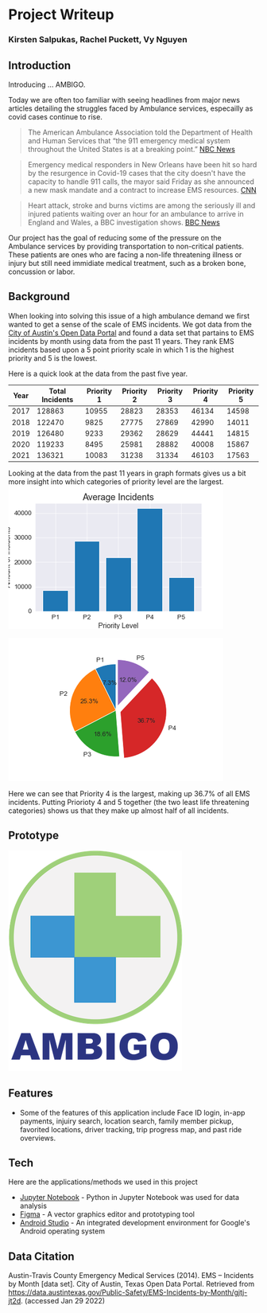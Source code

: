 # Project Writeup
### Kirsten Salpukas, Rachel Puckett, Vy Nguyen

## Introduction
Introducing ... AMBIGO.

Today we are often too familiar with seeing headlines from major news articles detailing the struggles faced by Ambulance services, especailly as covid cases continue to rise.

> The American Ambulance Association told the Department of Health and Human Services that “the 911 emergency medical system throughout the United States is at a breaking point.” [NBC News](https://www.nbcnews.com/news/us-news/ambulance-companies-breaking-point-after-receiving-little-covid-aid-n1249586)

> Emergency medical responders in New Orleans have been hit so hard by the resurgence in Covid-19 cases that the city doesn't have the capacity to handle 911 calls, the mayor said Friday as she announced a new mask mandate and a contract to increase EMS resources. [CNN](https://www.cnn.com/2021/07/31/us/new-orleans-covid-19-surge/index.html)

> Heart attack, stroke and burns victims are among the seriously ill and injured patients waiting over an hour for an ambulance to arrive in England and Wales, a BBC investigation shows. [BBC News](https://www.bbc.com/news/health-51269618)

Our project has the goal of reducing some of the pressure on the Ambulance services by providing transportation to non-critical patients. These patients are ones who are facing a non-life threatening illness or injury but still need immidiate medical treatment, such as a broken bone, concussion or labor.

## Background

When looking into solving this issue of a high ambulance demand we first wanted to get a sense of the scale of EMS incidents. We got data from the [City of Austin's Open Data Portal](https://data.austintexas.gov/) and found a data set that partains to EMS incidents by month using data from the past 11 years. They rank EMS incidents based upon a 5 point priority scale in which 1 is the highest priority and 5 is the lowest.

Here is a quick look at the data from the past five year.

| Year | Total Incidents | Priority 1 | Priority 2 | Priority 3 | Priority 4 | Priority 5 |
| ------ | ------ | ------ | ------ | ------ | ------ | ------ |
| 2017 | 128863 | 10955 | 28823 | 28353 | 46134 | 14598 |
| 2018 | 122470 | 9825 | 27775 | 27869 | 42990 | 14011 |
| 2019 | 126480 | 9233 | 29362 | 28629 | 44441 | 14815 |
| 2020 | 119233 | 8495 | 25981 | 28882 | 40008 | 15867 |
| 2021 | 136321 | 10083 | 31238 | 31334 | 46103 | 17563 |

Looking at the data from the past 11 years in graph formats gives us a bit more insight into which categories of priority level are the largest.  
![BarGraph](https://github.com/vyn203/Hackathon-Project/blob/main/Average_Incidents_Bar_Graph.png?raw=true)

![PieChart](https://github.com/vyn203/Hackathon-Project/blob/main/Average_Incidents_Pie_Chart.png?raw=true)

Here we can see that Priority 4 is the largest, making up 36.7% of all EMS incidents. Putting Priorioty 4 and 5 together (the two least life threatening categories) shows us that they make up almost half of all incidents.


## Prototype


[![N|Solid](https://github.com/vyn203/Hackathon-Project/blob/main/logo.png?raw=true)](https://www.figma.com/file/xSZhFlbDJ2T2usY0hvnh4Z/Ambigo?node-id=1%3A74) 

## Features

- Some of the features of this application include Face ID login, in-app payments, injuiry search, location search, family member pickup, favorited locations, driver tracking, trip progress map, and past ride overviews.

## Tech

Here are the applications/methods we used in this project

- [Jupyter Notebook](https://jupyter.org/) - Python in Jupyter Notebook was used for data analysis
- [Figma](https://www.figma.com/) - A vector graphics editor and prototyping tool
- [Android Studio](https://developer.android.com/studio) - An integrated development environment for Google's Android operating system

## Data Citation
Austin-Travis County Emergency Medical Services (2014). EMS – Incidents by Month [data set]. City of Austin, Texas Open Data Portal. Retrieved from https://data.austintexas.gov/Public-Safety/EMS-Incidents-by-Month/gjtj-jt2d.
(accessed Jan 29 2022)
